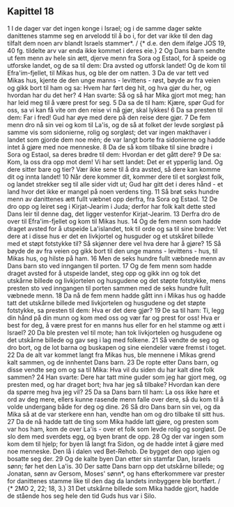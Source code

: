 ## Kapittel 18

1 I de dager var det ingen konge i Israel; og i de samme dager søkte danittenes stamme seg en arvelodd til å bo i, for det var ikke til den dag tilfalt dem noen arv blandt Israels stammer*. / {* d.e. den dem ifølge JOS 19, 40 fg. tildelte arv var enda ikke kommet i deres eie.}
2 Og Dans barn sendte ut fem menn av hele sin ætt, djerve menn fra Sora og Estaol, for å speide og utforske landet, og de sa til dem: Dra avsted og utforsk landet! Og de kom til Efra'im-fjellet, til Mikas hus, og ble der om natten.
3 Da de var tett ved Mikas hus, kjente de den unge manns - levittens - røst, bøyde av fra veien og gikk bort til ham og sa: Hvem har ført deg hit, og hva gjør du her, og hvordan har du det her?
4 Han svarte: Så og så har Mika gjort mot meg; han har leid meg til å være prest for seg.
5 Da sa de til ham: Kjære, spør Gud for oss, sa vi kan få vite om den reise vi nå gjør, skal lykkes!
6 Da sa presten til dem: Far i fred! Gud har øye med dere på den reise dere gjør.
7 De fem menn dro nå sin vei og kom til La'is, og de så at folket der levde sorgløst på samme vis som sidonierne, rolig og sorgløst; det var ingen makthaver i landet som gjorde dem noe mén; de var langt borte fra sidonierne og hadde intet å gjøre med noe menneske.
8 Da de så kom tilbake til sine brødre i Sora og Estaol, sa deres brødre til dem: Hvordan er det gått dere?
9 De sa: Kom, la oss dra opp mot dem! Vi har sett landet: Det er et ypperlig land. Og dere sitter bare og tier? Vær ikke sene til å dra avsted, så dere kan komme dit og innta landet!
10 Når dere kommer dit, kommer dere til et sorgløst folk, og landet strekker seg til alle sider vidt ut; Gud har gitt det i deres hånd - et land hvor det ikke er mangel på noen verdens ting.
11 Så brøt seks hundre menn av danittenes ætt fullt væbnet opp derfra, fra Sora og Estaol.
12 De dro opp og leiret seg i Kirjat-Jearim i Juda; derfor har folk kalt dette sted Dans leir til denne dag, det ligger vestenfor Kirjat-Jearim.
13 Derfra dro de over til Efra'im-fjellet og kom til Mikas hus.
14 Og de fem menn som hadde draget avsted for å utspeide La'islandet, tok til orde og sa til sine brødre: Vet dere at i disse hus er det en livkjortel og husguder og et utskåret billede med et støpt fotstykke til? Så skjønner dere vel hva dere har å gjøre?
15 Så bøyde de av fra veien og gikk bort til den unge manns - levittens - hus, til Mikas hus, og hilste på ham.
16 Men de seks hundre fullt væbnede menn av Dans barn sto ved inngangen til porten.
17 Og de fem menn som hadde draget avsted for å utspeide landet, steg opp og gikk inn og tok det utskårne billede og livkjortelen og husgudene og det støpte fotstykke, mens presten sto ved inngangen til porten sammen med de seks hundre fullt væbnede menn.
18 Da nå de fem menn hadde gått inn i Mikas hus og hadde tatt det utskårne billede med livkjortelen og husgudene og det støpte fotstykke, sa presten til dem: Hva er det dere gjør?
19 De sa til ham: Ti, legg din hånd på din munn og kom med oss og vær far og prest for oss! Hva er best for deg, å være prest for en manns hus eller for en hel stamme og ætt i Israel?
20 Da ble presten vel til mote; han tok livkjortelen og husgudene og det utskårne billede og gav seg i lag med folkene.
21 Så vendte de seg og dro bort, og de lot barna og buskapen og sine eiendeler være fremst i toget.
22 Da de alt var kommet langt fra Mikas hus, ble mennene i Mikas grend kalt sammen, og de innhentet Dans barn.
23 De ropte etter Dans barn, og disse vendte seg om og sa til Mika: Hva vil du siden du har kalt dine folk sammen?
24 Han svarte: Dere har tatt mine guder som jeg har gjort meg, og presten med, og har draget bort; hva har jeg så tilbake? Hvordan kan dere da spørre meg hva jeg vil?
25 Da sa Dans barn til ham: La oss ikke høre et ord av deg mere, ellers kunne rasende menn falle over dere, så du kom til å volde undergang både for deg og dine.
26 Så dro Dans barn sin vei, og da Mika så at de var sterkere enn han, vendte han om og dro tilbake til sitt hus.
27 Da de nå hadde tatt de ting som Mika hadde latt gjøre, og presten som var hos ham, kom de over La'is - over et folk som levde rolig og sorgløst. De slo dem med sverdets egg, og byen brant de opp.
28 Og der var ingen som kom dem til hjelp; for byen lå langt fra Sidon, og de hadde intet å gjøre med noe menneske. Den lå i dalen ved Bet-Rehob. De bygget den opp igjen og bosatte seg der.
29 Og de kalte byen Dan etter sin stamfar Dan, Israels sønn; før het den La'is.
30 Der satte Dans barn opp det utskårne billede; og Jonatan, sønn av Gersom, Moses' sønn*, og hans efterkommere var prester for danittenes stamme like til den dag da landets innbyggere ble bortført. / {* 2MO 2, 22; 18, 3.}
31 Det utskårne billede som Mika hadde gjort, hadde de stående hos seg hele den tid Guds hus var i Silo.
